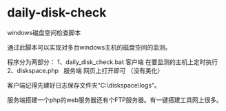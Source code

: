 # daily-disk-check

windows磁盘空间检查脚本

通过此脚本可以实现对多台windows主机的磁盘空间的监测。

程序分为两部分：
1、daily_disk_check.bat   客户端   在要监测的主机上定时执行
2、diskspace.php   服务端  网页上打开即可 （没有美化）

客户端记得先建好日志保存文件夹"C:\diskspace\logs"。

服务端搭建一个php的web服务器还有个FTP服务器。有一键搭建工具网上很多。
